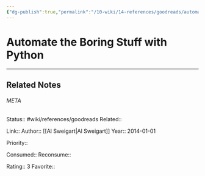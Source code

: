 ```yaml
---
{"dg-publish":true,"permalink":"/10-wiki/14-references/goodreads/automate-the-boring-stuff-with-python/"}
---
```


# Automate the Boring Stuff with Python
---

## Related Notes




###### META
Status:: #wiki/references/goodreads
Related:: 

Link:: 
Author:: [[Al Sweigart\|Al Sweigart]]
Year:: 2014-01-01

Priority:: 

Consumed:: 
Reconsume:: 

Rating:: 3
Favorite:: 
